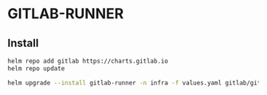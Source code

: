 # GITLAB-RUNNER

## Install

```bash
helm repo add gitlab https://charts.gitlab.io
helm repo update

helm upgrade --install gitlab-runner -n infra -f values.yaml gitlab/gitlab-runner --version 0.66.0
```